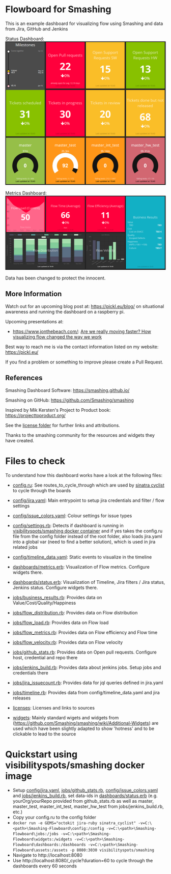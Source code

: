 # Flowboard for Smashing
This is an example dashboard for visualizing flow using Smashing and data from Jira, GitHub and Jenkins

Status Dashboard:
![Status Dashboard](status.png "Status Dashboard")

Metrics Dashboard:
![Metrics Dashboard](metrics.png "Metrics Dashboard")

Data has been changed to protect the innocent.

## More Information
Watch out for an upcoming blog post at: https://pickl.eu/blog/ on situational awareness and running the dashboard on a raspberry pi.

Upcoming presentations at: 
- https://www.jonthebeach.com/: [Are we really moving faster? How visualizing flow changed the way we work](https://www.jonthebeach.com/speakers/136/Roman+Pickl)

Best way to reach me is via the contact information listed on my website: https://pickl.eu/

If you find a problem or something to improve please create a Pull Request.

## References

Smashing Dashboard Software: https://smashing.github.io/

Smashing on GitHub: https://github.com/Smashing/smashing

Inspired by Mik Kersten's Project to Product book: https://projecttoproduct.org/

See the [license folder](licenses) for further links and attributions.

Thanks to the smashing community for the resources and widgets they have created.

# Files to check

To understand how this dashboard works have a look at the following files:

* [config.ru](config.ru): See routes_to_cycle_through which are used by [sinatra cyclist](https://github.com/vrish88/sinatra_cyclist) to cycle through the boards
* [config/jira.yaml](config/jira.yaml): Main entrypoint to setup jira credentials and filter / flow settings
* [config/issue_colors.yaml](config/issue_colors.yaml): Colour settings for issue types
* [config/settings.rb](config/settings.rb): Detects if dashboard is running in [visibilityspots/smashing docker container](https://hub.docker.com/r/visibilityspots/smashing) and if yes takes the config.ru file from the config folder instead of the root folder, also loads jira.yaml into a global var (need to find a better solution), which is used in jira related jobs
* [config/timeline_data.yaml](config/timeline_data.yaml): Static events to visualize in the timeline

* [dashboards/metrics.erb](dashboards/metrics.erb): Visualization of Flow metrics. Configure widgets there.
* [dashboards/status.erb](dashboards/status.erb): Visualization of Timeline, Jira filters / Jira status, Jenkins status. Configure widgets there.

* [jobs/business_results.rb](jobs/business_results.rb): Provides data on Value/Cost/Quality/Happiness
* [jobs/flow_distribution.rb](jobs/flow_distribution.rb): Provides data on Flow distribution
* [jobs/flow_load.rb](jobs/flow_load.rb): Provides data on Flow load
* [jobs/flow_metrics.rb](jobs/flow_metrics.rb): Provides data on Flow efficiency and Flow time
* [jobs/flow_velocity.rb](jobs/flow_velocity.rb): Provides data on Flow velocity
* [jobs/github_stats.rb](jobs/github_stats.rb): Provides data on Open pull requests. Configure host, credential and repo there
* [jobs/jenkins_build.rb](jobs/jenkins_build.rb): Provides data about jenkins jobs. Setup jobs and credentials there
* [jobs/jira_issuecount.rb](jobs/jira_issuecount.rb): Provides data for jql queries defined in jira.yaml
* [jobs/timeline.rb](jobs/timeline.rb): Provides data from config/timeline_data.yaml and jira releases

* [licenses](licenses): Licenses and links to sources

* [widgets](widgets): Mainly standard wigets and widgets from (https://github.com/Smashing/smashing/wiki/Additional-Widgets) are used which have been slightly adapted to show 'hotness' and to be clickable to lead to the source

# Quickstart using visibilityspots/smashing docker image
* Setup [config/jira.yaml](config/jira.yaml), [jobs/github_stats.rb](jobs/github_stats.rb), [config/issue_colors.yaml](config/issue_colors.yaml) and [jobs/jenkins_build.rb](jobs/jenkins_build.rb), set data-ids in [dashboards/status.erb](dashboards/status.erb) (e.g. yourOrg/yourRepo provided from github_stats.rb as well as master, master_test, master_int_test, master_hw_test from jobs/jenkins_build.rb, etc.)
* Copy your config.ru to the config folder
* ```docker run -e GEMS="octokit jira-ruby sinatra_cyclist" -v=C:\<path>\Smashing-Flowboard\config:/config -v=C:\<path>\Smashing-Flowboard\jobs:/jobs -v=C:\<path>\Smashing-Flowboard\widgets:/widgets -v=C:\<path>\Smashing-Flowboard\dashboards:/dashboards -v=C:\<path>\Smashing-Flowboard\assets:/assets -p 8080:3030 visibilityspots/smashing```
* Navigate to http://localhost:8080
* Use http://localhost:8080/_cycle?duration=60 to cycle through the dashboards every 60 seconds
